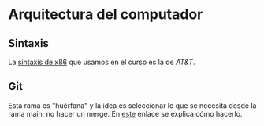 # Arquitectura del computador

## Sintaxis
La [sintaxis de x86](https://en.wikipedia.org/wiki/X86_assembly_language#syntax) que usamos en el curso es la de *AT&T*.

## Git
Esta rama es "huérfana" y la idea es seleccionar lo que se necesita desde la rama main, no hacer un merge. En [este](https://stackoverflow.com/questions/449541/how-can-i-selectively-merge-or-pick-changes-from-another-branch-in-git) enlace se explica cómo hacerlo.

